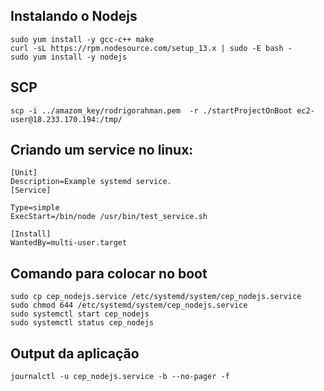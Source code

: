 ## Instalando o Nodejs

```
sudo yum install -y gcc-c++ make
curl -sL https://rpm.nodesource.com/setup_13.x | sudo -E bash -
sudo yum install -y nodejs
```

## SCP
```
scp -i ../amazom_key/rodrigorahman.pem  -r ./startProjectOnBoot ec2-user@18.233.170.194:/tmp/
```

## Criando um service no linux:

```
[Unit]
Description=Example systemd service.
[Service]

Type=simple
ExecStart=/bin/node /usr/bin/test_service.sh

[Install]
WantedBy=multi-user.target
```

## Comando para colocar no boot

```
sudo cp cep_nodejs.service /etc/systemd/system/cep_nodejs.service
sudo chmod 644 /etc/systemd/system/cep_nodejs.service
sudo systemctl start cep_nodejs
sudo systemctl status cep_nodejs
```

## Output da aplicação

```
journalctl -u cep_nodejs.service -b --no-pager -f
```